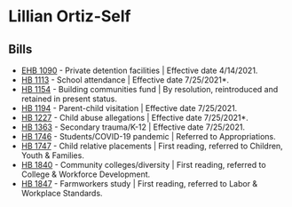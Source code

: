 # Lillian Ortiz-Self
## Bills
* [EHB 1090](/bill/2021-22/ehb/1090/) - Private detention facilities | Effective date 4/14/2021.
* [HB 1113](/bill/2021-22/hb/1113/) - School attendance | Effective date 7/25/2021*.
* [HB 1154](/bill/2021-22/hb/1154/) - Building communities fund | By resolution, reintroduced and retained in present status.
* [HB 1194](/bill/2021-22/hb/1194/) - Parent-child visitation | Effective date 7/25/2021.
* [HB 1227](/bill/2021-22/hb/1227/) - Child abuse allegations | Effective date 7/25/2021*.
* [HB 1363](/bill/2021-22/hb/1363/) - Secondary trauma/K-12 | Effective date 7/25/2021.
* [HB 1746](/bill/2021-22/hb/1746/) - Students/COVID-19 pandemic | Referred to Appropriations.
* [HB 1747](/bill/2021-22/hb/1747/) - Child relative placements | First reading, referred to Children, Youth & Families.
* [HB 1840](/bill/2021-22/hb/1840/) - Community colleges/diversity | First reading, referred to College & Workforce Development.
* [HB 1847](/bill/2021-22/hb/1847/) - Farmworkers study | First reading, referred to Labor & Workplace Standards.
